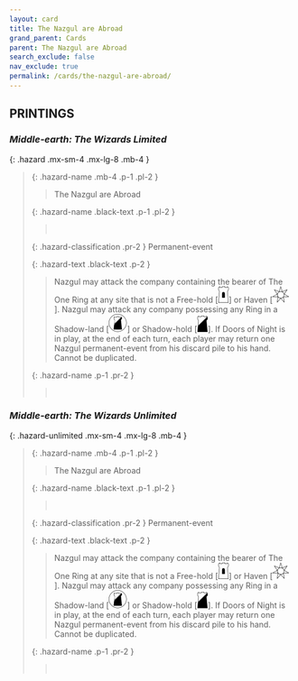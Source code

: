 ```yaml
---
layout: card
title: The Nazgul are Abroad
grand_parent: Cards
parent: The Nazgul are Abroad
search_exclude: false
nav_exclude: true
permalink: /cards/the-nazgul-are-abroad/
---
```


## PRINTINGS


### _Middle-earth: The Wizards Limited_

{: .hazard .mx-sm-4 .mx-lg-8 .mb-4 }
> {: .hazard-name .mb-4 .p-1 .pl-2 }
> > <div class="hazard-mp"></div>
> > <div class="card-name">The Nazgul are Abroad</div>
>
> {: .hazard-name .black-text .p-1 .pl-2 }
> > &nbsp;
>
> {: .hazard-classification .pr-2 }
> Permanent-event
>
> {: .hazard-text .black-text .p-2 }
> > Nazgul may attack the company containing the bearer of The One Ring at any site that is not a Free-hold \[![](/assets/images/free-hold.svg)] or Haven \[![](/assets/images/free-haven.svg)]. Nazgul may attack any company possessing any Ring in a Shadow-land \[![](/assets/images/shadow-land.svg)] or Shadow-hold \[![](/assets/images/shadow-hold.svg)]. If Doors of Night is in play, at the end of each turn, each player may return one Nazgul permanent-event from his discard pile to his hand. Cannot be duplicated. 
>
> {: .hazard-name .p-1 .pr-2 }
> > <div class="card-shield"></div>
> > <div class="card-corruption">&nbsp;</div>

### _Middle-earth: The Wizards Unlimited_

{: .hazard-unlimited .mx-sm-4 .mx-lg-8 .mb-4 }
> {: .hazard-name .mb-4 .p-1 .pl-2 }
> > <div class="hazard-mp"></div>
> > <div class="card-name">The Nazgul are Abroad</div>
>
> {: .hazard-name .black-text .p-1 .pl-2 }
> > &nbsp;
>
> {: .hazard-classification .pr-2 }
> Permanent-event
>
> {: .hazard-text .black-text .p-2 }
> > Nazgul may attack the company containing the bearer of The One Ring at any site that is not a Free-hold \[![](/assets/images/free-hold.svg)] or Haven \[![](/assets/images/free-haven.svg)]. Nazgul may attack any company possessing any Ring in a Shadow-land \[![](/assets/images/shadow-land.svg)] or Shadow-hold \[![](/assets/images/shadow-hold.svg)]. If Doors of Night is in play, at the end of each turn, each player may return one Nazgul permanent-event from his discard pile to his hand. Cannot be duplicated. 
>
> {: .hazard-name .p-1 .pr-2 }
> > <div class="card-shield"></div>
> > <div class="card-corruption-white">&nbsp;</div>
